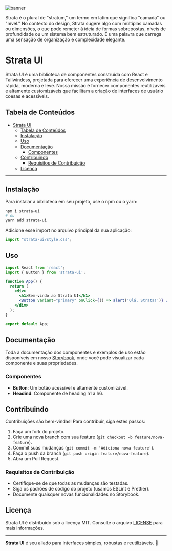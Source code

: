 
![banner](https://github.com/user-attachments/assets/057a9369-3d2c-4472-84e8-c3de4f511f1a)


Strata é o plural de "stratum," um termo em latim que significa "camada" ou "nível." No contexto do design, Strata sugere algo com múltiplas camadas ou dimensões, o que pode remeter à ideia de formas sobrepostas, níveis de profundidade ou um sistema bem estruturado. É uma palavra que carrega uma sensação de organização e complexidade elegante.

# Strata UI

Strata UI é uma biblioteca de componentes construída com React e Tailwindcss, projetada para oferecer uma experiência de desenvolvimento rápida, moderna e leve. Nossa missão é fornecer componentes reutilizáveis e altamente customizáveis que facilitam a criação de interfaces de usuário coesas e acessíveis.

## Tabela de Conteúdos

- [Strata UI](#strata-ui)
  - [Tabela de Conteúdos](#tabela-de-conteúdos)
  - [Instalação](#instalação)
  - [Uso](#uso)
  - [Documentação](#documentação)
    - [Componentes](#componentes)
  - [Contribuindo](#contribuindo)
    - [Requisitos de Contribuição](#requisitos-de-contribuição)
  - [Licença](#licença)

---

## Instalação

Para instalar a biblioteca em seu projeto, use o npm ou o yarn:

```bash
npm i strata-ui
# ou
yarn add strata-ui
```
Adicione esse import no arquivo principal da nua aplicação:

```jsx
import "strata-ui/style.css";
```

## Uso

```jsx
import React from 'react';
import { Button } from 'strata-ui';

function App() {
  return (
    <div>
      <h1>Bem-vindo ao Strata UI</h1>
      <Button variant="primary" onClick={() => alert('Olá, Strata!')} />
    </div>
  );
}

export default App;
```

## Documentação

Toda a documentação dos componentes e exemplos de uso estão disponíveis em nosso [Storybook](https://evandrocalado.github.io/strata-ui), onde você pode visualizar cada componente e suas propriedades.

### Componentes

- **Button**: Um botão acessível e altamente customizável.
- **Headind**: Componente de heading h1 a h6.

## Contribuindo

Contribuições são bem-vindas! Para contribuir, siga estes passos:

1. Faça um fork do projeto.
2. Crie uma nova branch com sua feature (`git checkout -b feature/nova-feature`).
3. Commit suas mudanças (`git commit -m 'Adiciona nova feature'`).
4. Faça o push da branch (`git push origin feature/nova-feature`).
5. Abra um Pull Request.

### Requisitos de Contribuição

- Certifique-se de que todas as mudanças são testadas.
- Siga os padrões de código do projeto (usamos ESLint e Prettier).
- Documente quaisquer novas funcionalidades no Storybook.

## Licença

Strata UI é distribuído sob a licença MIT. Consulte o arquivo [LICENSE](./LICENSE) para mais informações.

---

**Strata UI** é seu aliado para interfaces simples, robustas e reutilizáveis. 🚀
